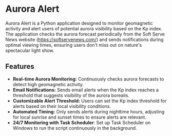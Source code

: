 # Aurora Alert

Aurora Alert is a Python application designed to monitor geomagnetic activity and alert users of potential aurora visibility based on the Kp index. The application checks the aurora forecast periodically from the Soft Serve News website (https://softservenews.com/) and sends notifications during optimal viewing times, ensuring users don't miss out on nature's spectacular light show.

## Features

- **Real-time Aurora Monitoring:** Continuously checks aurora forecasts to detect high geomagnetic activity.
- **Email Notifications:** Sends email alerts when the Kp index reaches a threshold that suggests visibility of the aurora borealis.
- **Customizable Alert Threshold:** Users can set the Kp index threshold for alerts based on their local visibility conditions.
- **Automated Timing:** Only sends alerts during nighttime hours, adjusting for local sunrise and sunset times to ensure alerts are relevant.
- **24/7 Monitoring with Task Scheduler**: Set up Task Scheduler on Windows to run the script continuously in the background.
